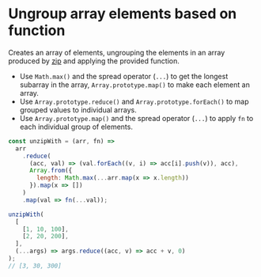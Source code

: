 # Ungroup array elements based on function

Creates an array of elements, ungrouping the elements in an array produced by [zip](https://github.com/mindulle/Documents/blob/main/js/s/zip/README.md) and applying the provided function.

* Use `Math.max()` and the spread operator (`...`) to get the longest subarray in the array, `Array.prototype.map()` to make each element an array.
* Use `Array.prototype.reduce()` and `Array.prototype.forEach()` to map grouped values to individual arrays.
* Use `Array.prototype.map()` and the spread operator (`...`) to apply `fn` to each individual group of elements.

```js
const unzipWith = (arr, fn) =>
  arr
    .reduce(
      (acc, val) => (val.forEach((v, i) => acc[i].push(v)), acc),
      Array.from({
        length: Math.max(...arr.map(x => x.length))
      }).map(x => [])
    )
    .map(val => fn(...val));
```

```js
unzipWith(
  [
    [1, 10, 100],
    [2, 20, 200],
  ],
  (...args) => args.reduce((acc, v) => acc + v, 0)
);
// [3, 30, 300]
```
